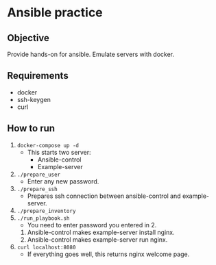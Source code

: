 # Ansible practice

## Objective

Provide hands-on for ansible.
Emulate servers with docker.

## Requirements

- docker
- ssh-keygen
- curl

## How to run

1. `docker-compose up -d`
    - This starts two server:
        - Ansible-control
        - Example-server
2. `./prepare_user`
    - Enter any new password.
3. `./prepare_ssh`
    - Prepares ssh connection between ansible-control and example-server.
4. `./prepare_inventory`
5. `./run_playbook.sh`
    - You need to enter password you entered in 2.
    1. Ansible-control makes example-server install nginx.
    2. Ansible-control makes example-server run nginx.
6. `curl localhost:8080`
    - If everything goes well, this returns nginx welcome page.
